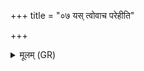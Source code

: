+++
title = "०७ यस् त्वोवाच परेहीति"

+++
<details><summary>मूलम् (GR)</summary>

यस् त्वोवाच परेहीति  
प्रतिकूलम् उदाय्यम् ।  
तं कृत्ये ऽभि नि वर्तस्व  
मास्मान् इच्छो अनागसः ॥
</details>
